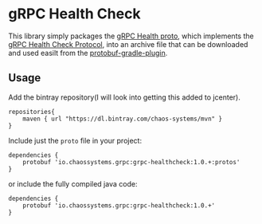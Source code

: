 # gRPC Health Check

This library simply packages the [gRPC Health proto](https://github.com/grpc/grpc/blob/master/src/proto/grpc/health/v1/health.proto), which implements the [gRPC Health Check Protocol](https://github.com/grpc/grpc/blob/master/doc/health-checking.md), into an archive file that can be downloaded and used easilt from the [protobuf-gradle-plugin](https://github.com/google/protobuf-gradle-plugin).

## Usage
Add the bintray repository(I will look into getting this added to jcenter).

```
repositories{
    maven { url "https://dl.bintray.com/chaos-systems/mvn" }
}
```

Include just the `proto` file in your project:
```
dependencies {
    protobuf 'io.chaossystems.grpc:grpc-healthcheck:1.0.+:protos'
}
```

or include the fully compiled java code:
```
dependencies {
    protobuf 'io.chaossystems.grpc:grpc-healthcheck:1.0.+'
}
```
